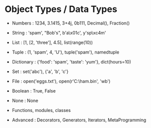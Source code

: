 # Object Types / Data Types

- Numbers : 1234, 3.1415, 3+4j, 0b111, Decimal(), Fraction()

- String : 'spam', "Bob's", b'a\x01c', y'sp\xc4m'

- List : [1, [2, 'three'], 4.5], list(range(10))

- Tuple : (1, 'spam', 4, 'U'), tuple('spam'), namedtuple

- Dictionary : {'food': 'spam', 'taste': 'yum'}, dict(hours=10)

- Set : set('abc'), {'a', 'b', 'c'}

- File : open('eggs.txt'), open(r'C:\ham.bin', 'wb')

- Boolean : True, False

- None : None

- Functions, modules, classes

- Advanced : Decorators, Generators, Iterators, MetaProgramming
